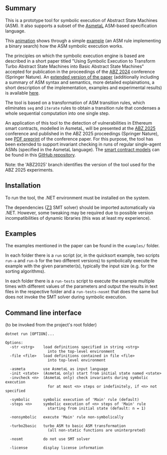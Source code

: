 ## Summary

This is a prototype tool for symbolic execution of Abstract State Machines (ASM). It also supports a subset of the [AsmetaL](https://asmeta.github.io/userdoc.html) ASM-based specification language.

This [animation](https://github.com/constructum/asm-symbolic-execution/blob/main/doc/binary-search-example-animation.pdf) shows through a simple [example](https://github.com/constructum/asm-symbolic-execution/blob/main/doc/binary-search-example-animation.pdf) (an ASM rule implementing a binary search) how the ASM symbolic execution works.

The principles on which the symbolic execution engine is based are described in a short paper titled "Using Symbolic Execution to Transform Turbo Abstract State Machines into Basic Abstract State Machines" accepted for publication in the proceedings of the [ABZ 2024](https://abz-conf.org/site/2024/) conference (Springer Nature). An [extended version of the paper](https://github.com/constructum/asm-symbolic-execution/blob/main/doc/2024--Del-Castillo--extended-version-of-ABZ-2024-paper.pdf) (additionally including a summary of ASM syntax and semantics, more detailed explainations, a short description of the implementation, examples and experimental results) is available [here](https://github.com/constructum/asm-symbolic-execution/blob/main/doc/2024--Del-Castillo--extended-version-of-ABZ-2024-paper.pdf).

The tool is based on a transformation of ASM transition rules, which eliminates `seq` and `iterate` rules to obtain a transition rule that condenses a whole sequential computation into one single step.

An application of this tool to the detection of vulnerabilities in Ethereum smart contracts, modelled in AsmetaL, will be presented at the [ABZ 2025](https://abz-conf.org/site/2025/) conference and published in the ABZ 2025 proceedings (Springer Nature), see [PDF preprint](https://github.com/constructum/asm-symbolic-execution/blob/main/doc/2025--Braghin--Del-Castillo--Riccobene--Valentini--Symbolic-Model-Execution-Smart-Contract--ABZ2025-preprint.pdf) of the conference paper. For this purpose, the tool has been extended to support invariant checking in runs of regular single-agent ASMs (specified in the AsmetaL language). The [smart contract models](https://github.com/smart-contract-verification/ABZ2025) can be found in this [GitHub repository](https://github.com/smart-contract-verification/ABZ2025).

Note: the 'ABZ2025' branch identifies the version of the tool used for the ABZ 2025 experiments.

## Installation

To run the tool, the .NET environment must be installed on the system.

The dependencies ([Z3](https://github.com/Z3Prover/z3/wiki) SMT solver) should be imported automatically via .NET. However, some tweaking may be required due to possible version incompatibilities of dynamic libraries (this was at least my experience).

## Examples

The examples mentioned in the paper can be found in the `examples/` folder.

In each folder there is a `run` script (or, in the quicksort example, two scripts `run-a` and `run-b` for the two different versions) to symbolically execute the example with the given parameter(s), typically the input size (e.g. for the sorting algorithms).

In each folder there is a `run-tests` script to execute the example multiple times with different values of the parameters and output the results in text files in the respective folder and a `run-tests-nosmt` that does the same but does not invoke the SMT solver during symbolic execution.


## Command line interface

(to be invoked from the project's root folder)

```
dotnet run [OPTION]...
```

```
Options:
  -str <strg>    load definitions specified in string <strg>
                   into the top-level environment
  -file <file>   load definitions contained in file <file>
                   into top-level environment

  -asmeta        use AsmetaL as input language
  -init <state>  (AsmetaL only) start from initial state named <state>
  -invcheck <n>  (AsmetaL only) check invariants during symbolic execution
                   for at most <n> steps or indefinitely, if <n> not specified

  -symbolic      symbolic execution of 'Main' rule (default)
  -steps <n>     symbolic execution of <n> steps of 'Main' rule
                   starting from initial state (default: n = 1)

  -nonsymbolic   execute 'Main' rule non-symbolically

  -turbo2basic   turbo ASM to basic ASM transformation
                   (all non-static functions are uninterpreted)

  -nosmt         do not use SMT solver

  -license       display license information
```
